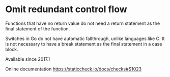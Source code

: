 # Omit redundant control flow

Functions that have no return value do not need a return statement as
the final statement of the function.

Switches in Go do not have automatic fallthrough, unlike languages
like C. It is not necessary to have a break statement as the final
statement in a case block.

Available since
    2017.1

Online documentation
    https://staticcheck.io/docs/checks#S1023
